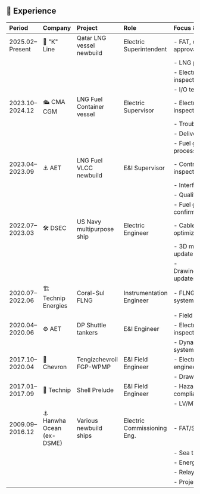 ## 🧰 Experience

| Period         | Company                    | Project                          | Role                          | Focus & Scope                                                                                 |
|:---------------|:---------------------------|:---------------------------------|:------------------------------|:----------------------------------------------------------------------------------------------|
| 2025.02–Present| 🚢 "K" Line                | Qatar LNG vessel newbuild        | Electric Superintendent       | - FAT, drawing approval                                                                       |
|                |                            |                                  |                               | - LNG process test                                                                            |
|                |                            |                                  |                               | - Electrical QA/QC inspection                                                                 |
|                |                            |                                  |                               | - I/O test                                                                                    |
| 2023.10–2024.12| 🛳️ CMA CGM                  | LNG Fuel Container vessel        | Electric Supervisor           | - Electrical QA/QC inspection                                                                 |
|                |                            |                                  |                               | - Troubleshooting                                                                             |
|                |                            |                                  |                               | - Delivery management                                                                         |
|                |                            |                                  |                               | - Fuel gas handling process confirmation                                                      |
| 2023.04–2023.09| ⚓ AET                     | LNG Fuel VLCC newbuild           | E&I Supervisor                | - Control panel inspection                                                                    |
|                |                            |                                  |                               | - Interface check                                                                             |
|                |                            |                                  |                               | - Quality inspection                                                                          |
|                |                            |                                  |                               | - Fuel gas process confirmation                                                               |
| 2022.07–2023.03| 🛠️ DSEC                   | US Navy multipurpose ship        | Electric Engineer             | - Cable routing optimization                                                                  |
|                |                            |                                  |                               | - 3D model review and update                                                                  |
|                |                            |                                  |                               | - Drawing/documentation updates                                                               |
| 2020.07–2022.06| 🏗️ Technip Energies         | Coral-Sul FLNG                   | Instrumentation Engineer      | - FLNG instrumentation system design                                                          |
|                |                            |                                  |                               | - Field engineering                                                                           |
| 2020.04–2020.06| ⚙️ AET                     | DP Shuttle tankers               | E&I Engineer                  | - Electrical QA/QC inspection                                                                 |
|                |                            |                                  |                               | - Dynamic positioning system commissioning                                                    |
| 2017.10–2020.04| 🧰 Chevron                 | Tengizchevroil FGP-WPMP          | E&I Field Engineer            | - Electrical field engineering                                                                |
|                |                            |                                  |                               | - Drawing update                                                                              |
| 2017.01–2017.09| 🧪 Technip                 | Shell Prelude                    | E&I Field Engineer            | - Hazardous area compliance                                                                   |
|                |                            |                                  |                               | - LV/MV panel check                                                                           |
| 2009.09–2016.12| ⚓ Hanwha Ocean (ex-DSME)   | Various newbuild ships           | Electric Commissioning Eng.   | - FAT/SAT                                                                                     |
|                |                            |                                  |                               | - Sea trial                                                                                   |
|                |                            |                                  |                               | - Energization                                                                                |
|                |                            |                                  |                               | - Relay & loop test                                                                           |
|                |                            |                                  |                               | - Project management                                                                          |
